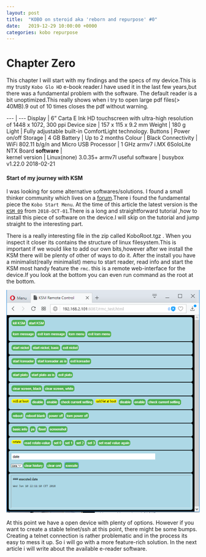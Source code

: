 ```yaml
---
layout: post
title:  "KOBO on steroid aka 'reborn and repurpose' #0"
date:   2019-12-29 10:00:00 +0000
categories: kobo repurpose
---
```

# Chapter Zero
This chapter I will start with my findings and the specs of my device.This is my trusty `Kobo Glo HD` e-book reader.I have used it in the last few years,but there was a fundamental problem with the software. The default reader is a bit unoptimized.This really shows when i try to open large pdf files(> 40MB).9 out of 10 times closes the pdf without warning.

---  | ---
Display |	6” Carta E Ink HD touchscreen with ultra-high resolution of 1448 x 1072, 300 ppi
Device size |	157 x 115 x 9.2 mm
Weight |	180 g
Light |	Fully adjustable built-in ComfortLight technology.
Buttons |	Power on/off
Storage |	4 GB
Battery |	Up to 2 months
Colour |	Black
Connectivity |	WiFi 802.11 b/g/n and Micro USB
Processor |	1 GHz armv7 i.MX 6SoloLite NTX Board
**software** |   
kernel version | Linux(none) 3.0.35+ armv7l
useful software | busybox v1.22.0 2018-02-21

#### Start of my journey with KSM
I was looking for some alternative softwares/solutions. I found a small thinker community which lives on a [forum](https://www.mobileread.com/).There i found the fundamental piece the `Kobo Start Menu`. At the time of this article the latest version is the [`KSM 09`](https://www.mobileread.com/forums/showthread.php?t=293804) from `2018-OCT-01`.There is a long and straightforward tutorial ,how to install this piece of software on the device.I will skip on the tutorial and jump straight to the interesting part.

There is a really interesting file in the zip called KoboRoot.tgz . When you inspect it closer its contains the structure of linux filesystem.This is important if we would like to add our own bits,however after we install the KSM there will be plenty of other of ways to do it.
After the install you have a minimalist(really minimalist) menu to start reader, read info and start the KSM most handy feature the `rmc`. this is a remote web-interface for the device.If you look at the bottom you can even run command as the root at the bottom.

![rmc](/picture/rmc.png)


At this point we have a open device with plenty of options. However if you want to create a stable telnet/ssh at this point, there might be some bumps. Creating a telnet connection is rather problematic and in the process its easy to mess it up. So i will go with a more feature-rich solution. In the next article i will write about the available e-reader software.
